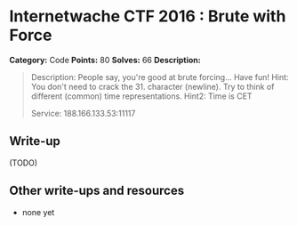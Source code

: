 # Internetwache CTF 2016 : Brute with Force

**Category:** Code
**Points:** 80
**Solves:** 66
**Description:**

> Description: People say, you're good at brute forcing... Have fun! Hint: You don't need to crack the 31. character (newline). Try to think of different (common) time representations. Hint2: Time is CET
> 
> 
> Service: 188.166.133.53:11117


## Write-up

(TODO)

## Other write-ups and resources

* none yet
